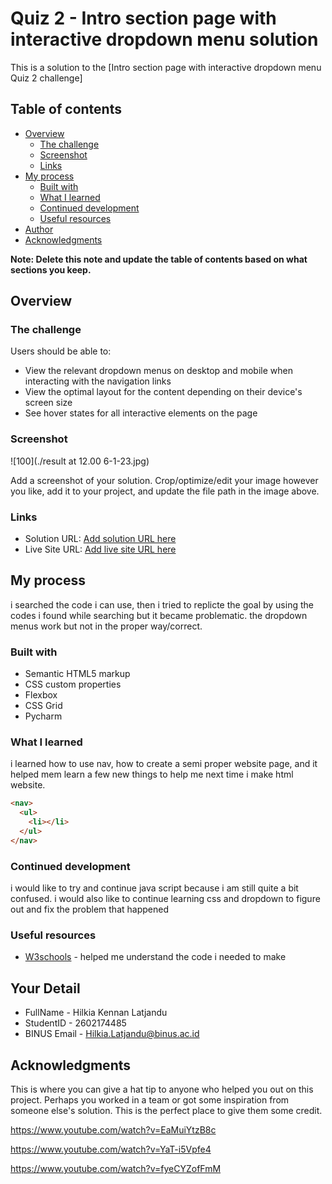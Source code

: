 # Quiz 2 - Intro section page with interactive dropdown menu solution

This is a solution to the [Intro section page with interactive dropdown menu Quiz 2 challenge]

## Table of contents

- [Overview](#overview)
  - [The challenge](#the-challenge)
  - [Screenshot](#screenshot)
  - [Links](#links)
- [My process](#my-process)
  - [Built with](#built-with)
  - [What I learned](#what-i-learned)
  - [Continued development](#continued-development)
  - [Useful resources](#useful-resources)
- [Author](#author)
- [Acknowledgments](#acknowledgments)

**Note: Delete this note and update the table of contents based on what sections you keep.**

## Overview

### The challenge

Users should be able to:

- View the relevant dropdown menus on desktop and mobile when interacting with the navigation links
- View the optimal layout for the content depending on their device's screen size
- See hover states for all interactive elements on the page

### Screenshot

![100](./result at 12.00 6-1-23.jpg)

Add a screenshot of your solution. Crop/optimize/edit your image however you like, add it to your project, and update the file path in the image above.

### Links

- Solution URL: [Add solution URL here](https://github.com/F3Nwuff/HCI-Week-12)
- Live Site URL: [Add live site URL here](https://f3nwuff.github.io/HCI-Week-12/)

## My process

i searched the code i can use, then i tried to replicte the goal by using the codes i found while searching but it became problematic. the dropdown menus work but not in the proper way/correct.

### Built with

- Semantic HTML5 markup
- CSS custom properties
- Flexbox
- CSS Grid
- Pycharm

### What I learned

i learned how to use nav, how to create a semi proper website page, and it helped mem learn a few new things to help me next time i make html website.
```html
<nav>
  <ul>
    <li></li>
  </ul>
</nav>
```
### Continued development

i would like to try and continue java script because i am still quite a bit confused.
i would also like to continue learning css and dropdown to figure out and fix the problem that happened
### Useful resources

- [W3schools](https://www.w3schools.com/tags/tag_section.asp) - helped me understand the code i needed to make

## Your Detail 

- FullName - Hilkia Kennan Latjandu
- StudentID - 2602174485
- BINUS Email - Hilkia.Latjandu@binus.ac.id

## Acknowledgments

This is where you can give a hat tip to anyone who helped you out on this project. Perhaps you worked in a team or got some inspiration from someone else's solution. This is the perfect place to give them some credit.

https://www.youtube.com/watch?v=EaMuiYtzB8c   

https://www.youtube.com/watch?v=YaT-i5Vpfe4   

https://www.youtube.com/watch?v=fyeCYZofFmM
